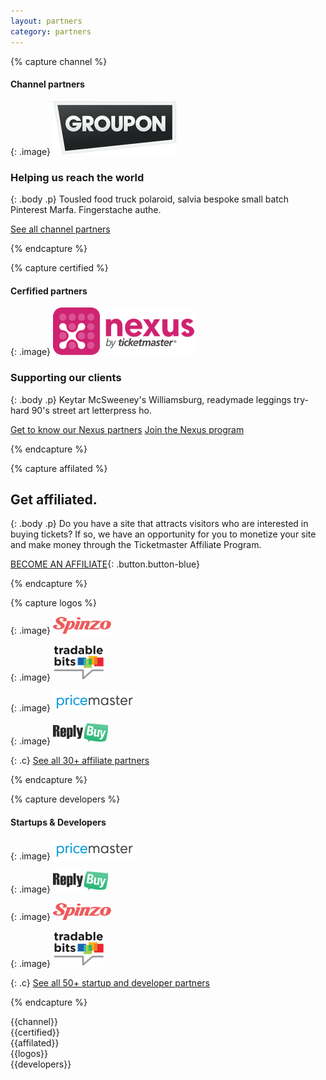 ```yaml
---
layout: partners
category: partners
---
```


{% capture channel %}

#### Channel partners

{: .image}
[![Groupon](/assets/img/partners/groupon-logo.png)](/partners/groupon/)

### Helping us reach the world

{: .body .p}
Tousled food truck polaroid, salvia bespoke small batch Pinterest Marfa. Fingerstache authe.

[See all channel partners](/partners/channel/)

{% endcapture %}


{% capture certified %}

#### Cerfified partners

{: .image}
[![Nexus](/assets/img/partners/nexus-logo.png)](/partners/nexus/)

### Supporting our clients

{: .body .p}
Keytar McSweeney's Williamsburg, readymade leggings try-hard 90's street art letterpress ho.

[Get to know our Nexus partners](/partners/channel/)
[Join the Nexus program](/partners/channel/)

{% endcapture %}


{% capture affilated %}

## Get affiliated.

{: .body .p}
Do you have a site that attracts visitors who are interested in buying tickets? If so, we have an opportunity for you to monetize your site and make money through the Ticketmaster Affiliate Program.

[BECOME AN AFFILIATE](/partners/get-affilated/){: .button.button-blue}

{% endcapture %}


{% capture logos %}

{: .image}
![Groupon](/assets/img/partners/spinzo-logo.png)

{: .image}
![Groupon](/assets/img/partners/tradablebits-logo.png)

{: .image}
![Groupon](/assets/img/partners/pricemaster-logo.png)

{: .image}
![Groupon](/assets/img/partners/reply-logo.png)

{: .c}
[See all 30+ affiliate partners](/partners/channel/)

{% endcapture %}


{% capture developers %}

#### Startups &amp; Developers

{: .image}
![Groupon](/assets/img/partners/pricemaster-logo.png)

{: .image}
![Groupon](/assets/img/partners/reply-logo.png)

{: .image}
![Groupon](/assets/img/partners/spinzo-logo.png)

{: .image}
![Groupon](/assets/img/partners/tradablebits-logo.png)

{: .c}
[See all 50+ startup and developer partners](/partners/channel/)

{% endcapture %}


<div class="row parnters">
  <div class="row-container row-partners">
    <div class="col-xs-12 col-md-12">
<div class="col-xs-12 col-md-6" markdown="1">
{{channel}}
</div>
<div class="col-xs-12 col-md-6" markdown="1">
{{certified}} 
</div>
    </div>
  </div>
</div>

<div class="slice-left partn slice-top-left slice-bottom-left xs-center">
    <div class="row">
        <div class="row-container row-affilate">
<div class="col-xs-12 col-md-7" markdown="1">
{{affilated}}
</div>
<div class="col-xs-12 col-md-5 pics" markdown="1">
{{logos}}
</div>
        </div>
    </div>
</div>

<div class="row developers">
  <div class="row-container row-developers">
<div class="col-xs-12 col-md-12" markdown="1">
{{developers}}
</div>
  </div>
</div>